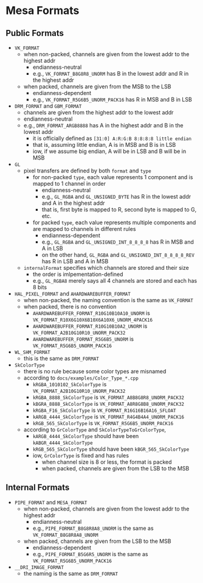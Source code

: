 Mesa Formats
============

## Public Formats

- `VK_FORMAT`
  - when non-packed, channels are given from the lowest addr to the highest
    addr
    - endianness-neutral
    - e.g., `VK_FORMAT_B8G8R8_UNORM` has B in the lowest addr and R in the
      highest addr
  - when packed, channels are given from the MSB to the LSB
    - endianness-dependent
    - e.g., `VK_FORMAT_R5G6B5_UNORM_PACK16` has R in MSB and B in LSB
- `DRM_FORMAT` and `GBM_FORMAT`
  - channels are given from the highest addr to the lowest addr
  - endianness-neutral
  - e.g., `DRM_FORMAT_ARGB8888` has A in the highest addr and B in the lowest
    addr
    - it is officially defined as `[31:0] A:R:G:B 8:8:8:8 little endian`
    - that is, assuming little endian, A is in MSB and B is in LSB
    - iow, if we assume big endian, A will be in LSB and B will be in MSB
- `GL`
  - pixel transfers are defined by both `format` and `type`
    - for non-packed `type`, each value represents 1 component and is mapped
      to 1 channel in order
      - endianness-neutral
      - e.g., `GL_RGBA` and `GL_UNSIGNED_BYTE` has R in the lowest addr and A
        in the highest addr
      - that is, first byte is mapped to R, second byte is mapped to G, etc.
    - for packed `type`, each value represents multiple components and are
      mapped to channels in different rules
      - endianness-dependent
      - e.g., `GL_RGBA` and `GL_UNSIGNED_INT_8_8_8_8` has R in MSB and A in
        LSB
      - on the other hand, `GL_RGBA` and `GL_UNSIGNED_INT_8_8_8_8_REV` has R
        in LSB and A in MSB
  - `internalFormat` specifies which channels are stored and their size
    - the order is imlpementation-defined
    - e.g., `GL_RGBA8` merely says all 4 channels are stored and each has 8
      bits
- `HAL_PIXEL_FORMAT` and `AHARDWAREBUFFER_FORMAT`
  - when non-packed, the naming convention is the same as `VK_FORMAT`
  - when packed, there is no convention
    - `AHARDWAREBUFFER_FORMAT_R10G10B10A10_UNORM` is
      `VK_FORMAT_R10X6G10X6B10X6A10X6_UNORM_4PACK16`
    - `AHARDWAREBUFFER_FORMAT_R10G10B10A2_UNORM` is
      `VK_FORMAT_A2B10G10R10_UNORM_PACK32`
    - `AHARDWAREBUFFER_FORMAT_R5G6B5_UNORM` is `VK_FORMAT_R5G6B5_UNORM_PACK16`
- `WL_SHM_FORMAT`
  - this is the same as `DRM_FORMAT`
- `SkColorType`
  - there is no rule because some color types are misnamed
  - according to `docs/examples/Color_Type_*.cpp`
    - `kRGBA_1010102_SkColorType` is `VK_FORMAT_A2B10G10R10_UNORM_PACK32`
    - `kRGBA_8888_SkColorType` is `VK_FORMAT_A8B8G8R8_UNORM_PACK32`
    - `kBGRA_8888_SkColorType` is `VK_FORMAT_A8R8G8B8_UNORM_PACK32`
    - `kRGBA_F16_SkColorType` is `VK_FORMAT_R16G16B16A16_SFLOAT`
    - `kARGB_4444_SkColorType` is `VK_FORMAT_R4G4B4A4_UNORM_PACK16`
    - `kRGB_565_SkColorType` is `VK_FORMAT_R5G6B5_UNORM_PACK16`
  - according to `GrColorType` and `SkColorTypeToGrColorType`,
    - `kARGB_4444_SkColorType` should have been `kABGR_4444_SkColorType`
    - `kRGB_565_SkColorType` should have been `kBGR_565_SkColorType`
    - iow, `GrColorType` is fixed and has rules
      - when channel size is 8 or less, the format is packed
      - when packed, channels are given from the LSB to the MSB

## Internal Formats

- `PIPE_FORMAT` and `MESA_FORMAT`
  - when non-packed, channels are given from the lowest addr to the highest
    addr
    - endianness-neutral
    - e.g., `PIPE_FORMAT_B8G8R8A8_UNORM` is the same as
      `VK_FORMAT_B8G8R8A8_UNORM`
  - when packed, channels are given from the LSB to the MSB
    - endianness-dependent
    - e.g., `PIPE_FORMAT_B5G6R5_UNORM` is the same as
      `VK_FORMAT_R5G6B5_UNORM_PACK16`
- `__DRI_IMAGE_FORMAT`
  - the naming is the same as `DRM_FORMAT`
